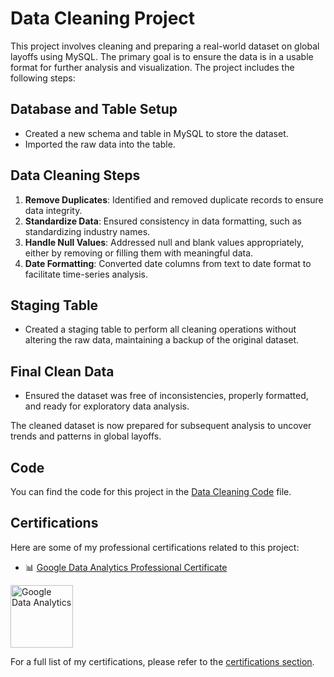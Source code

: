 # Data Cleaning Project

This project involves cleaning and preparing a real-world dataset on global layoffs using MySQL. The primary goal is to ensure the data is in a usable format for further analysis and visualization. The project includes the following steps:

## Database and Table Setup
- Created a new schema and table in MySQL to store the dataset.
- Imported the raw data into the table.

## Data Cleaning Steps
1. **Remove Duplicates**: Identified and removed duplicate records to ensure data integrity.
2. **Standardize Data**: Ensured consistency in data formatting, such as standardizing industry names.
3. **Handle Null Values**: Addressed null and blank values appropriately, either by removing or filling them with meaningful data.
4. **Date Formatting**: Converted date columns from text to date format to facilitate time-series analysis.

## Staging Table
- Created a staging table to perform all cleaning operations without altering the raw data, maintaining a backup of the original dataset.

## Final Clean Data
- Ensured the dataset was free of inconsistencies, properly formatted, and ready for exploratory data analysis.

The cleaned dataset is now prepared for subsequent analysis to uncover trends and patterns in global layoffs.

## Code
You can find the code for this project in the [Data Cleaning Code](https://github.com/danartech/Portfolio-Project-Data-Cleaning/blob/main/Portfolio%20Project%20-%20Data%20Cleaning%20Dana.sql) file.

## Certifications

Here are some of my professional certifications related to this project:

  - 📊 [Google Data Analytics Professional Certificate](https://coursera.org/share/4ed75de36411d7d5c0389e2d61a2c2ff)
<img src="https://i.imgur.com/lctxOq1.png" alt="Google Data Analytics " width="100"/>

For a full list of my certifications, please refer to the [certifications section](https://github.com/danartech).
